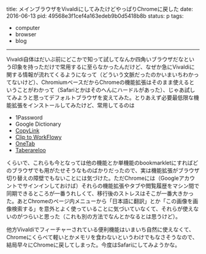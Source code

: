 title: メインブラウザをVivaldiにしてみたけどやっぱりChromeに戻した
date: 2016-06-13
pid: 49568e3f1cef4a163edeb9b0d5418b8b
status: p
tags:
- computer
- browser
- blog
---

Vivaldi自体はだいぶ前にどこかで知って試してなんか四角いブラウザだなという印象を持っただけで常用するに至らなかったんだけど、なぜか急にVivaldiに関する情報が流れてくるようになって（どういう文脈だったのかいまいちわかってないけど）、ChromiumベースだからChromeの機能拡張はそのまま使えるということがわかって（Safariとかはそのへんにハードルがあった）、じゃあ試してみようと思ってデフォルトブラウザを変えてみた。とりあえず必要最低限な機能拡張をインストールしてみたけど、常用してるのは

- 1Password
- Google Dictionary
- [CopyLink][1]
- [Clip to WorkFlowy][2]
- [OneTab][3]
- [Taberareloo][4]

くらいで、これらも今となっては他の機能とか単機能のbookmarkletにすればどのブラウザでも用がたせそうなものばかりだったので、実は機能拡張がブラウザ切り替えの障壁でもないことには気づけた。ただChromeには（Googleアカウントでサインインしておけば）それらの機能拡張やタブや閲覧履歴をマシン間で同期できるところが一番うれしくて、移行後のストレスはそこが一番大きかった。あとChromeのページ内メニューから「日本語に翻訳」とか「この画像を画像検索する」を意外とよく使っていることに気づいていなくて、それらが使えないのがつらいと思った（これも別の方法でなんとかなるとは思うけど）。

他方Vivaldiでフィーチャーされている便利機能はいまいち自然に使えなくて、Chromeにくらべて軽いとかメモリを食わないというわけでもなさそうなので、結局早々にChromeに戻してしまった。今度はSafariにしてみようかな。

[1]:	https://chrome.google.com/webstore/detail/create-link/gcmghdmnkfdbncmnmlkkglmnnhagajbm
[2]:	https://chrome.google.com/webstore/detail/clip-to-workflowy/cfifjihfoegnccifkcdomdookdckhaah
[3]:	https://chrome.google.com/webstore/detail/onetab/chphlpgkkbolifaimnlloiipkdnihall
[4]:	https://chrome.google.com/webstore/detail/taberareloo/ldcnohnnlpgglecmkldelbmiokgmikno